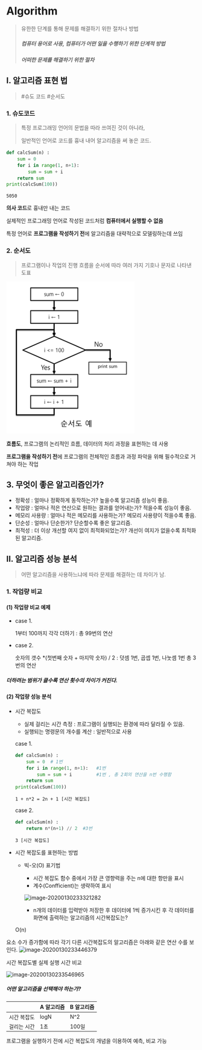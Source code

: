 # Algorithm

> 유한한 단계를 통해 문제를 해결하기 위한 절차나 방법
>
> ##### 컴퓨터 용어로 사용, 컴퓨터가 어떤 일을 수행하기 위한 단계적 방법
>
> ##### 어떠한 문제를 해결하기 위한 절차



## I. 알고리즘 표현 법

>#슈도 코드    #순서도



### 1. 슈도코드

> 특정 프로그래밍 언어의 문법을 따라 쓰여진 것이 아니라, 
>
> 일반적인 언어로 코드를 흉내 내어 알고리즘을 써 놓은 코드.



```python
def calcSum(n) :
    sum = 0
    for i in range(1, n+1):
        sum = sum + i
    return sum
print(calcSum(100))
```

```
5050
```

**의사 코드**로 흉내만 내는 코드

실제적인 프로그래밍 언어로 작성된 코드처럼 **컴퓨터에서 실행할 수 없음**

특정 언어로 **프로그램을 작성하기 전**에 알고리즘을 대략적으로 모델링하는데 쓰임



### 2. 순서도

>프로그램이나 작업의 진행 흐름을 순서에 따라 여러 가지 기호나 문자로 나타낸 도표

![image-20200130233102258](../assets/image-20200130233102258.png)

**흐름도**, 프로그램의 논리적인 흐름, 데이터의 처리 과정을 표현하는 데 사용

**프로그램을 작성하기 전**에 프로그램의 전체적인 흐름과 과정 파악을 위해 필수적으로 거쳐야 하는 작업



## 3. 무엇이 좋은 알고리즘인가?



- 정확성 : 얼마나 정확하게 동작하는가? 높을수록 알고리즘 성능이 좋음.
- 작업량 : 얼마나 적은 연산으로 원하는 결과를 얻어내는가? 적을수록 성능이 좋음.
- 메모리 사용량 : 얼마나 적은 메모리를 사용하는가? 메모리 사용량이 적을수록 좋음.
- 단순성 : 얼마나 단순한가? 단순할수록 좋은 알고리즘.
- 최적성 : 더 이상 개선할 여지 없이 최적화되었는가? 개선이 여지가 없을수록 최적화 된 알고리즘.



## II. 알고리즘 성능 분석

>어떤 알고리즘을 사용하느냐에 따라 문제를 해결하는 데 차이가 남.



### 1. 작업량 비교



####  (1) 작업량 비교 예제

- case 1. 

  1부터 100까지 각각 더하기 : 총 99번의 연산

- case 2.

  숫자의 갯수 *(첫번째 숫자 +  마지막 숫자) / 2 : 덧셈 1번, 곱셉 1번, 나눗셈 1번 총 3번의 연산



##### 더하려는 범위가 클수록 연산 횟수의 차이가 커진다.



#### (2) 작업량 성능 분석 

- 시간 복잡도

  - 실제 걸리는 시간 측정 : 프로그램이 실행되는 환경에 따라 달라질 수 있음.
  - 실행되는 명령문의 개수를 계산 : 일반적으로 사용

  case 1.

  ```python
  def calcSum(n) :
      sum = 0  # 1번
      for i in range(1, n+1):   #1번
          sum = sum + i         #1번 , 총 2회의 연산을 n번 수행함
      return sum
  print(calcSum(100))
  ```

  ```
  1 + n*2 = 2n + 1 [시간 복잡도]
  ```

  case 2.

  ```python
  def calcSum(n) :
      return n*(n+1) // 2  #3번
  ```

  ```
  3 [시간 복잡도]
  ```

  

- 시간 복잡도를 표현하는 방법

  - 빅-오(O) 표기법

    - 시간 복잡도 함수 중에서 가장 큰 영향력을 주는  n에 대한 항만을 표시
    - 계수(Confficient)는 생략하여 표시

    ![image-20200130233321282](C:\Users\gdr0t\TIL\assets\image-20200130233321282.png)
    
    - n개의 데이터를 입력받아 저장한 후 데이터에 1씩 증가시킨 후 각 데이터를 화면에 출력하는 알고리즘의 시간복잡도는?
    
  
  O(n)
  
  
  
요소 수가 증가함에 따라 각기 다른 시간복잡도의 알고리즘은 아래와 같은 연산 수를 보인다.
  ![image-20200130233446379](C:\Users\gdr0t\TIL\assets\image-20200130233446379.png)
  

시간 복잡도별 실제 실행 시간 비교

![image-20200130233546965](C:\Users\gdr0t\TIL\assets\image-20200130233546965.png)

  ##### 어떤 알고리즘을 선택해야 하는가?

|             | A 알고리즘 | B 알고리즘 |
| ----------- | ---------- | ---------- |
| 시간 복잡도 | logN       | N^2        |
| 걸리는 시간 | 1초        | 100일      |

프로그램을 실행하기 전에 시간 복잡도의 개념을 이용하여 예측, 비교 가능

  

  


